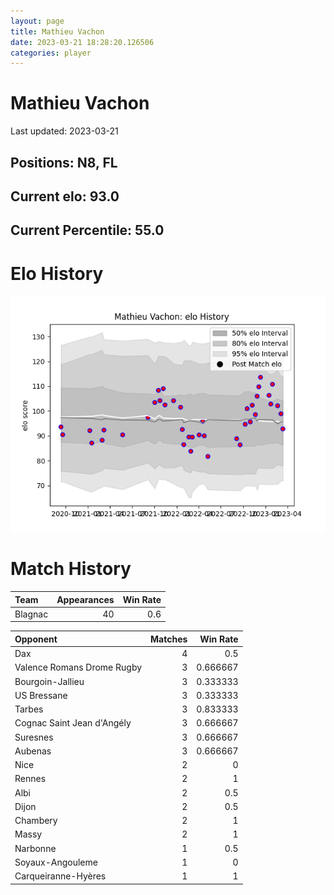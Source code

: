 ```yaml
---  
layout: page  
title: Mathieu Vachon  
date: 2023-03-21 18:28:20.126506  
categories: player  
---
```

# Mathieu Vachon


Last updated: 2023-03-21
## Positions: N8, FL

## Current elo: 93.0

## Current Percentile: 55.0

# Elo History


![elo history](history_MathieuVachon.png)
# Match History


| Team    |   Appearances |   Win Rate |
|:--------|--------------:|-----------:|
| Blagnac |            40 |        0.6 |

| Opponent                   |   Matches |   Win Rate |
|:---------------------------|----------:|-----------:|
| Dax                        |         4 |   0.5      |
| Valence Romans Drome Rugby |         3 |   0.666667 |
| Bourgoin-Jallieu           |         3 |   0.333333 |
| US Bressane                |         3 |   0.333333 |
| Tarbes                     |         3 |   0.833333 |
| Cognac Saint Jean d'Angély |         3 |   0.666667 |
| Suresnes                   |         3 |   0.666667 |
| Aubenas                    |         3 |   0.666667 |
| Nice                       |         2 |   0        |
| Rennes                     |         2 |   1        |
| Albi                       |         2 |   0.5      |
| Dijon                      |         2 |   0.5      |
| Chambery                   |         2 |   1        |
| Massy                      |         2 |   1        |
| Narbonne                   |         1 |   0.5      |
| Soyaux-Angouleme           |         1 |   0        |
| Carqueiranne-Hyères        |         1 |   1        |